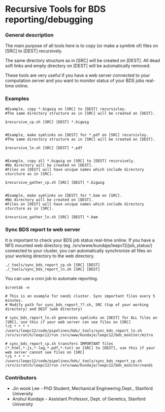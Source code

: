 Recursive Tools for BDS reporting/debugging
===================================================================

### General description

The main purpose of all tools here is to copy (or make a symlink of) files on [SRC] to [DEST] recursively. 

The same directory structure as in [SRC] will be created on [DEST]. All dead soft links and empty directory on [DEST] will be automatically removed.

These tools are very useful if you have a web server connected to your computation server and you want to monitor status of your BDS jobs real-time online.


### Examples

```
#Example, copy *.bigwig on [SRC] to [DEST] recursivley.
#The same directory structure as in [SRC] will be created on [DEST].

$recursive_cp.sh [SRC] [DEST] *.bigwig


#Example, make symlinks on [DEST] for *.pdf on [SRC] recursivley.
#The same directory structure as in [SRC] will be created on [DEST].

$recursive_ln.sh [SRC] [DEST] *.pdf


#Example, copy all *.bigwig on [SRC] to [DEST] recursively.
#No directory will be created on [DEST]. 
#Files on [DEST] will have unique names which include directory sturcture as in [SRC].

$recursive_gather_cp.sh [SRC] [DEST] *.bigwig


#Example, make symlinks on [DEST] for *.bam on [SRC]. 
#No directory will be created on [DEST].
#Files on [DEST] will have unique names which include directory sturcture as in [SRC].

$recursive_gather_ln.sh [SRC] [DEST] *.bam
```


### Sync BDS report to web server

It is important to check your BDS job status real-time online. If you have a NFS mounted web directory (eg. /srv/www/kundaje/leepc12/job_status/) connected to your cluster, you can automatically synchronize all files on your working directory to the web directory.
```
./_tools/sync_bds_report_cp.sh [SRC] [DEST]
./_tools/sync_bds_report_ln.sh [SRC] [DEST]
```

You can use a cron job to automate reporting.
```
$crontab -e

# This is an example for nandi cluster. Sync important files every 5 minutes.
# Modify path for sync_bds_report_??.sh, SRC (top of your working directory) and DEST (web directory)

# sync_bds_report_ln.sh generates symlinks on [DEST] for ALL files on [SRC], use this if your web server can see files on [SRC]
*/5 * * * * /users/leepc12/code/pipelines/bds/_tools/sync_bds_report_ln.sh /srv/scratch/leepc12/run /srv/www/kundaje/leepc12/bds_monitor/mitra

# sync_bds_report_cp.sh transfers IMPORTANT files (*.html,*.js,*.log,*.pdf,*.txt) on [SRC] to [DEST], use this if your web server cannot see files on [SRC]
*/5 * * * * /users/leepc12/code/pipelines/bds/_tools/sync_bds_report_cp.sh /srv/scratch/leepc12/run /srv/www/kundaje/leepc12/bds_monitor/nandi
```

### Contributors

* Jin wook Lee - PhD Student, Mechanical Engineering Dept., Stanford University
* Anshul Kundaje - Assistant Professor, Dept. of Genetics, Stanford University
